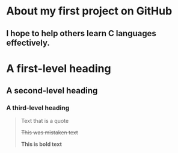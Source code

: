 # About my first project on GitHub

## I hope to help others learn C languages effectively.

# A first-level heading
## A second-level heading
### A third-level heading

> Text that is a quote
>
> ~~This was mistaken text~~
>
> **This is bold text**
